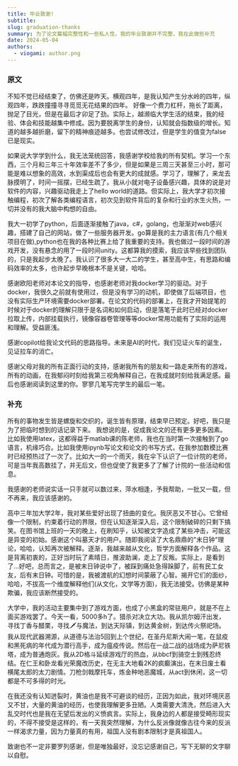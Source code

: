 ```yaml
---
title: 毕业致谢!
subtitle: 
slug: graduation-thanks
summary: 为了论文篇幅完整性和一些私人性，我的毕业致谢并不完整，我在此做些补充
date: 2024-05-04
authors:
  - viogami: author.png
---
```


### 原文

不知不觉已经结束了，仿佛还是昨天。横观四年，是我认知产生分水岭的四年，纵观四年，跌跌撞撞寻寻觅觅无花结果的四年。
好像一个费力杠杆，拖长了距离，抛足了目光，但是在最后才卯足了劲。实际上，越濒临大学生活的结束，我的经验、体会和技能越集中修成。因为要脱离学生的身份，认知就会指数级的增长。知道的越多越折磨，留下的精神痕迹越多。也尝试修改过，但是学生的值变为false已是现实。

如果说大学学到什么，我无法笼统回答，我感谢学校给我的所有契机。学习一个东西，三个月和三年三十年效率差不了多少，但是如果是三周三天甚至三小时，那可能是难以想象的高效，水到渠成后也会有更大的成就感。学习了，理解了，来龙去脉摸明了，时间一摇摆，已经生疏了。我从小就对电子设备感兴趣，具体的说是对软件的内容，兴趣驱动我走上了hello world的道路。但实际上，我大学才初次接触编程，初次了解各类编程语言，初次见到软件背后的复杂和行业的水生火热，一切并没有的我大脑中构想的自由。

我大一初学了python，后面逐渐接触了java，c\#，golang，也渐渐对web感兴趣，搭建了自己的网站，做了一些服务器开发。go算是我的主力语言(有几个相关项目在做),python也在我的各种比赛上给了我重要的支持。我也做过一段时间的游戏开发，没有悬念的用了一段时间unity。这都算我的摸索，我应该早些找到团队的，只是我起步太晚了。我认识了很多大一大二的学生，甚至高中生，有思路和编码效率的太多，也许起步早晚根本不是关键，哈哈。

感谢欧阳老师对本论文的指导，也感谢老师对我docker学习的驱动。对于docker，我很久之前就有使用过，但是没有学习的动机，即使做了后端项目，也没有实际生产环境需要docker部署。在论文的代码的部署上，在我才开始提笔的时候对于docker的理解只限于是名词和如何启动，但是落笔于此时已经对docker拉取上传，内部挂载执行，镜像容器卷管理等等docker常用功能有了实际的运用和理解。受益匪浅。

感谢copilot给我论文代码的思路指导。未来是AI的时代，我们见证火车的诞生，见证拉车的消亡。

感谢父母对我的所有正面行动的支持，感谢我所有的朋友和一路走来所有的游戏，所有的动画，在我郁闷时刻给我第三视角解释自己，在我成就时刻给我满足感。最后也感谢阅读到这里的你。寥寥几笔写完学生的最后一笔。

### 补充

所有的事物发生皆是螺旋和交织的，诞生皆有原理，结束早已预定。好吧，我只是为了把临时想到的话记录下来。
我想说的是，促成我论文的还有更多更多因素。比如我使用latex，这都得益于matlab课的陈老师，我也在当时第一次接触到了go语言，机缘巧合。比如我使用ipynb写论文和论文的书写方式，在我参加数模比赛时已经预热过了一次了。比如大一的一个雨天，我在伞下认识了一位计院的老师，可是当年我高数挂了，并无后文，但也促使了我更多了了解了计院的一些活动和信息。

我感谢的老师说实话一只手就可以数过来，萍水相逢，予我帮助，一批又一载，但不再来，我应该感谢的。

高中三年加大学2年，我对某些爱好出现了扭曲的变化。我厌恶又不甘心。它曾经像一个限制，约束着行动的界限，但在认知逐渐深入后，这个限制破碎的只剩下搞笑。在图书馆上班的一天的晚上，在刷知乎，认知被文字造成了某些冲击，可能这是异变的初始。感谢这个叫墓天才的用户。随即我阅读了大名鼎鼎的"末日钟"理论，哈哈，认知再次被解释。逐渐，我越来越从文化，哲学方面解释各个作品。这是背离初衷的，正好当时玩了素晴日，推波助澜，走上了反叛。实际上，是看到了...好吧，总而言之，是被末日钟说中了，被踩到痛处急得跺脚了，前有民工女友，后有末日钟。可惜的是，我被渡航的幻想时间蒙蔽了心智。揭开它们的面纱，哈哈，不拔高一个维度解释他们(从文化，文学等方面)，我无法接受。彷佛是某种欺骗，我应该断然接受的。

大学中，我的活动主要集中到了游戏方面，也成了小黑盒的常驻用户，就是不在上面买游戏罢了。今天一看，5000多h了。猎杀对决立大功。我从凯尔姆汗出发，寻找丁香与醋栗，寻找🗡与魔法，到达天际镇，到达黄金树，到达传火祭祀场。我从现代武器溯源，从道德与法治5回到上个世纪，在圣丹尼斯大闹一笔，在鼠疫和黑死病的年代成为潜行高手，成为瘟疫传说。然后在一战二战的战场成为萨尼铁塔，成为普通炮灰。我从2D格斗延续游戏厅的热血，从bbcf到骑空士到残忍终结。在仁王和卧龙看光荣魔改历史，在无主大地看2K的疯癫演出，在末日废土看横尾太郎的太刀剧情。刀枪剑戟摩托车，炼金种地恶魔城，从act到休闲，这一切都是不可多得的时光。

在我还没有认知迸裂时，黄油也是我不可避谈的经历，正因为如此，我对环境厌恶又不甘，大量的黄油的经历，也使我理解更多丑陋。人类需要大清洗，然后进入大乱交时代也是我在无望后发出的义愤疯言。实际上，我身边的人都是接受畸形现实的，不得不接受是这样的，有一天我突然理解，为什么反派像就像古往今来的反派一样渴求力量，因为力量真的有用，祖国人没有剧本限制才是真祖国人。

致谢也不一定非要罗列感谢，但是唯独最好，没忘记感谢自己，写下无聊的文字聊以自慰。

<script src="https://giscus.app/client.js"
        data-repo="viogami/blog"
        data-repo-id="R_kgDOORWDyA"
        data-category="Announcements"
        data-category-id="DIC_kwDOORWDyM4Conxc"
        data-mapping="pathname"
        data-strict="0"
        data-reactions-enabled="1"
        data-emit-metadata="0"
        data-input-position="top"
        data-theme="preferred_color_scheme"
        data-lang="zh-CN"
        crossorigin="anonymous"
        async>
</script>
